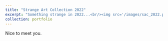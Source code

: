 ```yaml
---
title: "Strange Art Collection 2022"
excerpt: "Something strange in 2022...<br/><img src='/images/sac_2022.png'>"
collection: portfolio
---
```


Nice to meet you. 

